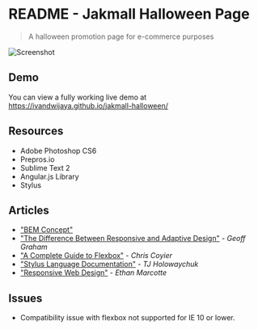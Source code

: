# README - Jakmall Halloween Page 
> A halloween promotion page for e-commerce purposes

![Screenshot](http://i.imgur.com/MIUassl.png)

## Demo
You can view a fully working live demo at https://ivandwijaya.github.io/jakmall-halloween/

## Resources
- Adobe Photoshop CS6
- Prepros.io
- Sublime Text 2
- Angular.js Library
- Stylus

## Articles
- ["BEM Concept"](http://getbem.com/introduction/)
- ["The Difference Between Responsive and Adaptive Design"](https://css-tricks.com/the-difference-between-responsive-and-adaptive-design/) - *Geoff Graham*
- ["A Complete Guide to Flexbox"](https://css-tricks.com/snippets/css/a-guide-to-flexbox/) - *Chris Coyier*
- ["Stylus Language Documentation"](http://stylus-lang.com/) - *TJ Holowaychuk*
- ["Responsive Web Design"](http://alistapart.com/article/responsive-web-design) - *Ethan Marcotte*

## Issues
- Compatibility issue with flexbox not supported for IE 10 or lower.
